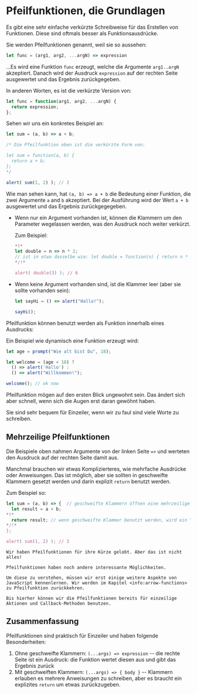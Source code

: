 # Pfeilfunktionen, die Grundlagen

Es gibt eine sehr einfache verkürzte Schreibweise für das Erstellen von Funktionen. Diese sind oftmals besser als Funktionsausdrücke.

Sie werden Pfeilfunktionen genannt, weil sie so aussehen:

```js
let func = (arg1, arg2, ...argN) => expression
```

...Es wird eine Funktion `func` erzeugt, welche die Argumente `arg1..argN` akzeptiert. Danach wird der Ausdruck `expression` auf der rechten Seite ausgewertet und das Ergebnis zurückgegeben.

In anderen Worten, es ist die verkürzte Version von:

```js
let func = function(arg1, arg2, ...argN) {
  return expression;
};
```

Sehen wir uns ein konkretes Beispiel an:

```js run
let sum = (a, b) => a + b;

/* Die Pfeilfunktion oben ist die verkürzte Form von:

let sum = function(a, b) {
  return a + b;
};
*/

alert( sum(1, 2) ); // 3
```

Wie man sehen kann, hat `(a, b) => a + b` die Bedeutung einer Funktion, die zwei Argumente `a` and `b` akzeptiert. Bei der Ausführung wird der Wert `a + b` ausgewertet und das Ergebnis zurückgegegeben.

- Wenn nur ein Argument vorhanden ist, können die Klammern um den Parameter wegelassen werden, was den Ausdruck noch weiter verkürzt.

    Zum Beispiel:

    ```js run
    *!*
    let double = n => n * 2;
    // ist in etwa dasselbe wie: let double = function(n) { return n * 2 }
    */!*

    alert( double(3) ); // 6
    ```

- Wenn keine Argument vorhanden sind, ist die Klammer leer (aber sie sollte vorhanden sein):

    ```js run
    let sayHi = () => alert("Hallo!");

    sayHi();
    ```

Pfeilfunktion können benutzt werden als Funktion innerhalb eines Ausdrucks:

Ein Beispiel wie dynamisch eine Funktion erzeugt wird:

```js run
let age = prompt("Wie alt bist Du", 18);

let welcome = (age < 18) ?
  () => alert('Hallo') :
  () => alert("Willkommen!");

welcome(); // ok now
```

Pfeilfunktion mögen auf den ersten Blick ungewohnt sein. Das ändert sich aber schnell, wenn sich die Augen erst daran gewöhnt haben.

Sie sind sehr bequem für Einzeiler, wenn wir zu faul sind viele Worte zu schreiben.

## Mehrzeilige Pfeilfunktionen

Die Beispiele oben nahmen Argumente von der linken Seite `=>` und werteten den Ausdruck auf der rechten Seite damit aus.

Manchmal brauchen wir etwas Komplizierteres, wie mehrfache Ausdrücke oder Anweisungen. Das ist möglich, aber sie sollten in geschweifte Klammern gesetzt werden und darin explizit `return` benutzt werden.

Zum Beispiel so:

```js run
let sum = (a, b) => {  // geschweifte Klammern öffnen eine mehrzeilige Funktion
  let result = a + b;
*!*
  return result; // wenn geschweifte Klammer benutzt werden, wird ein "return" benötigt
*/!*
};

alert( sum(1, 2) ); // 3
```

```smart header="Noch mehr später"
Wir haben Pfeilfunktionen für ihre Kürze gelobt. Aber das ist nicht alles!

Pfeilfunktionen haben noch andere interessante Möglichkeiten.

Um diese zu verstehen, müssen wir erst einige weitere Aspekte von JavaScript kennenlernen. Wir werden im Kapitel <info:arrow-functions> zu Pfeilfunktion zurückkehren.

Bis hierher können wir die Pfeilfunktionen bereits für einzeilige Aktionen und Callback-Methoden benutzen.
```

## Zusammenfassung

Pfeilfunktionen sind praktisch für Einzeiler und haben folgende Besonderheiten:

1. Ohne geschweifte Klammern: `(...args) => expression` -- die rechte Seite ist ein Ausdruck: die Funktion wertet diesen aus und gibt das Ergebnis zurück
2. Mit geschweiften Klammern: `(...args) => { body }` -- Klammern erlauben es mehrere Anweisungen zu schreiben, aber es braucht ein explizites `return` um etwas zurückzugeben.
